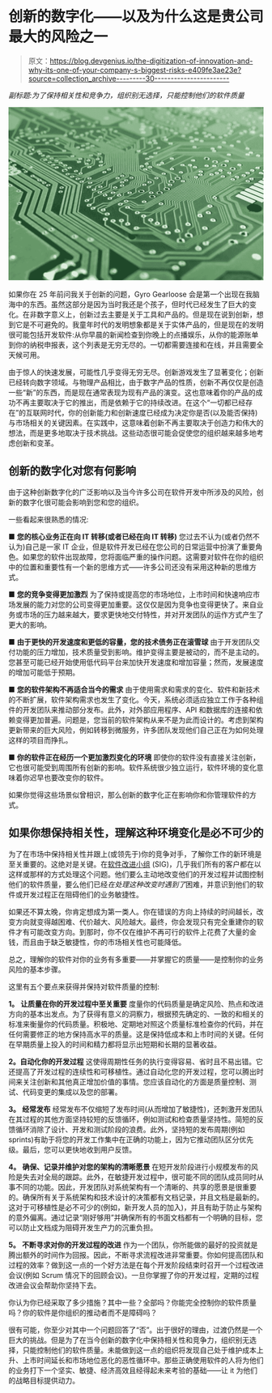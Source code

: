 # 创新的数字化——以及为什么这是贵公司最大的风险之一

> 原文：<https://blog.devgenius.io/the-digitization-of-innovation-and-why-its-one-of-your-company-s-biggest-risks-e409fe3ae23e?source=collection_archive---------30----------------------->

*副标题:为了保持相关性和竞争力，组织别无选择，只能控制他们的软件质量*

![](img/09a667e00674f042d98c9611b54e6a60.png)

如果你在 25 年前问我关于创新的问题，Gyro Gearloose 会是第一个出现在我脑海中的东西。虽然这部分是因为当时我还是个孩子，但时代已经发生了巨大的变化。在非数字意义上，创新过去主要是关于工具和产品的。但是现在说到创新，想到它是不可避免的。我童年时代的发明想象都是关于实体产品的，但是现在的发明很可能包括开发软件:从你早晨的新闻检查到你晚上的点播娱乐，从你的能源账单到你的纳税申报表，这个列表是无穷无尽的。一切都需要连接和在线，并且需要全天候可用。

由于惊人的快速发展，可能性几乎变得无穷无尽。创新游戏发生了显著变化；创新已经转向数字领域。与物理产品相比，由于数字产品的性质，创新不再仅仅是创造一些“新”的东西，而是现在通常表现为现有产品的演变。这也意味着你的产品的成功不再主要取决于它的推出，而是依赖于它的持续改进。在这个“一切都已经存在”的互联网时代，你的创新能力和创新速度已经成为决定你是否(以及能否保持)与市场相关的关键因素。在实践中，这意味着创新不再主要取决于创造力和伟大的想法，而是更多地取决于技术挑战。这些动态很可能会促使您的组织越来越多地考虑创新和变革。

## 创新的数字化对您有何影响

由于这种创新数字化的广泛影响以及当今许多公司在软件开发中所涉及的风险，创新的数字化很可能会影响到您和您的组织。

一些看起来很熟悉的情况:

■ **您的核心业务正在向 IT 转移(或者已经在向 IT 转移)** 您过去不认为(或者仍然不认为)自己是一家 IT 企业，但是软件开发已经在您公司的日常运营中扮演了重要角色。如果您的软件出现故障，您将面临严重的操作问题。这需要对软件在你的组织中的位置和重要性有一个新的思维方式——许多公司还没有采用这种新的思维方式。

■ **您的竞争变得更加激烈**
为了保持或提高您的市场地位，上市时间和快速响应市场发展的能力对您的公司变得更加重要。这仅仅是因为竞争也变得更快了。来自业务或市场的压力越来越大，要求更快地交付特性，并对开发团队的运作方式产生了更大的影响。

■ **由于更快的开发速度和更低的容量，您的技术债务正在滚雪球**
由于开发团队交付功能的压力增加，技术质量受到影响。维护变得主要是被动的，而不是主动的。您甚至可能已经开始使用低代码平台来加快开发速度和增加容量；然而，发展速度的增加可能低于预期。

■ **您的软件架构不再适合当今的需求** 由于使用需求和需求的变化、软件和新技术的不断扩展，软件架构需求也发生了变化。今天，系统必须适应独立工作于各种组件的开发团队来推动部分发布。此外，对外部应用程序、API 和数据库的连接和依赖变得更加普遍。问题是，您当前的软件架构从来不是为此而设计的。考虑到架构更新带来的巨大风险，例如转移到微服务，许多团队发现他们自己正在为如何处理这样的项目而挣扎。

■ **你的软件正在经历一个更加激烈变化的环境** 即使你的软件没有直接关注创新，它也很可能受到周围所有创新的影响。软件系统很少独立运行，软件环境的变化意味着你迟早也要改变你的软件。

如果你觉得这些场景似曾相识，那么创新的数字化正在影响你和你管理软件的方式。

## 如果你想保持相关性，理解这种环境变化是必不可少的

为了在市场中保持相关性并跟上(或领先于)你的竞争对手，了解你工作的新环境是至关重要的。这绝对是关键。在[软件改进小组](https://www.softwareimprovementgroup.com) (SIG)，几乎我们所有的客户都在以这样或那样的方式处理这个问题。他们要么主动地改变他们的开发过程并试图控制他们的软件质量，要么他们已经*在处理这种改变时遇到了*困难，并意识到他们的软件或开发过程正在阻碍他们的业务敏捷性。

如果还不算太晚，你肯定想成为第一类人。你在错误的方向上持续的时间越长，改变方向就变得越困难、代价越大、风险越大。最终，你会发现只有完全重建你的软件才有可能改变方向。到那时，你不仅在维护不再可行的软件上花费了大量的金钱，而且由于缺乏敏捷性，你的市场相关性也可能降低。

总之，理解你的软件对你的业务有多重要——并掌握它的质量——是控制你的业务风险的基本步骤。

这里有五个要点来获得并保持对软件质量的控制:

**1。** **让质量在你的开发过程中至关重要** 度量你的代码质量是确定风险、热点和改进方向的基本出发点。为了获得有意义的洞察力，根据预先确定的、一致的和相关的标准来衡量你的代码质量。积极地、定期地对照这个质量标准检查你的代码，并在任何需要修正的地方保持高水平的质量。这是保持低成本和上市时间的关键。任何在早期质量上投入的时间和精力都将显示出短期和长期的显著收益。

**2。自动化你的开发过程** 这使得周期性任务的执行变得容易、省时且不易出错。它还提高了开发过程的连续性和可移植性。通过自动化您的开发过程，您可以腾出时间来关注创新和其他真正增加价值的事情。您应该自动化的方面是质量控制、测试、代码变更的集成以及您的部署。

**3。** **经常发布**
经常发布不仅缩短了发布时间(从而增加了敏捷性)，还刺激开发团队在其过程的其他方面坚持较短的反馈循环，例如测试和检查质量坚持性。简短的反馈循环消除了设计、开发和测试阶段的浪费。此外，坚持短的发布周期(例如 sprints)有助于将您的开发工作集中在正确的功能上，因为它推动团队区分优先级。最后，您可以更快地收到用户反馈。

**4。** **确保、记录并维护对您的架构的清晰愿景**
在短开发阶段进行小规模发布的风险是失去对全局的跟踪。此外，在敏捷开发过程中，很可能不同的团队成员同时从事不同的功能。因此，开发团队对系统架构有一个清晰的、共享的愿景是很重要的。确保所有关于系统架构和技术设计的决策都有文档记录，并且文档是最新的。这对于可移植性是必不可少的(例如，新开发人员的加入)，并且有助于防止与架构的意外偏离。通过记录“刚好够用”并确保所有的书面文档都有一个明确的目标，您可以防止文档成为阻碍开发生产力的沉重负担。

**5。** **不断寻求对你的开发过程的改进**
作为一个团队，你所能做的最好的投资就是腾出额外的时间作为回报。因此，不断寻求流程改进非常重要。你如何提高团队和过程的效率？做到这一点的一个好方法是在每个开发阶段结束时召开一个过程改进会议(例如 Scrum 情况下的回顾会议)。一旦你掌握了你的开发过程，定期的过程改进会议会帮助你坚持下去。

你认为你已经采取了多少措施？其中一些？全部吗？你能完全控制你的软件质量吗？你的软件是你组织的推动者而不是障碍吗？

很有可能，你至少对其中一个问题回答了“否”。出于很好的理由，过渡仍然是一个巨大的挑战。但是为了在当今创新的数字化中保持相关性和竞争力，组织别无选择，只能控制他们的软件质量。未能做到这一点的组织将发现自己处于维护成本上升、上市时间延长和市场地位恶化的恶性循环中。那些正确使用软件的人将为他们的业务打下一个坚实、敏捷、经济高效且经得起未来考验的基础——让 it 为他们的战略目标提供动力。
